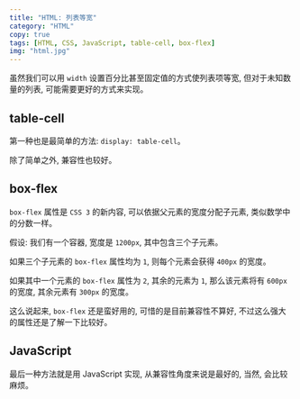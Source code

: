 ```yaml
---
title: "HTML: 列表等宽"
category: "HTML"
copy: true
tags: [HTML, CSS, JavaScript, table-cell, box-flex]
img: "html.jpg"
---
```

虽然我们可以用 `width` 设置百分比甚至固定值的方式使列表项等宽, 但对于未知数量的列表, 可能需要更好的方式来实现。

## table-cell

第一种也是最简单的方法: `display: table-cell`。

除了简单之外, 兼容性也较好。


## box-flex

`box-flex` 属性是 `CSS 3` 的新内容, 可以依据父元素的宽度分配子元素, 类似数学中的分数一样。

假设: 我们有一个容器, 宽度是 `1200px`, 其中包含三个子元素。

如果三个子元素的 `box-flex` 属性均为 `1`, 则每个元素会获得 `400px` 的宽度。

如果其中一个元素的 `box-flex` 属性为 `2`, 其余的元素为 `1`, 那么该元素将有 `600px` 的宽度, 其余元素有 `300px` 的宽度。

这么说起来, `box-flex` 还是蛮好用的, 可惜的是目前兼容性不算好, 不过这么强大的属性还是了解一下比较好。

## JavaScript

最后一种方法就是用 JavaScript 实现, 从兼容性角度来说是最好的, 当然, 会比较麻烦。
